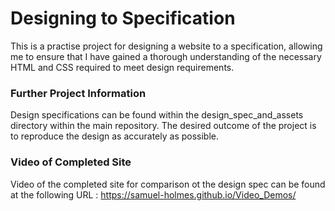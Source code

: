 # Designing to Specification

This is a practise project for designing a website to a specification, allowing me to ensure that I have gained a thorough understanding of the necessary HTML and CSS required to meet design requirements.

### Further Project Information

Design specifications can be found within the design_spec_and_assets directory within the main repository. The desired outcome of the project is to reproduce the design as accurately as possible. 

### Video of Completed Site

Video of the completed site for comparison ot the design spec can be found at the following URL : https://samuel-holmes.github.io/Video_Demos/
